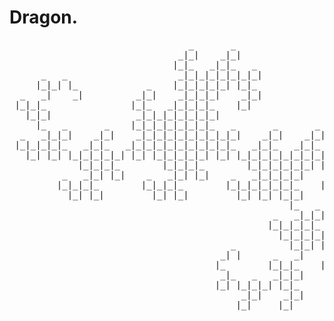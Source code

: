 # Dragon.

<pre>
                                  _       _
                                _|_|    _|_|
                               |_|_   _|_|_   _
      _   _                     _|_|_|_|_|_|_|_|
     |_|_| |_             _    |_|_|_|_|_| |_|_
  _   _|    _|          _|_|    _|_|_|_|    _|_|
 |_|_|_                |_|_   _|_|_|_|_    |_|
   |_|_|                _|_|_|_|_|_|_|_|
     |_   _       _    |_|_|_|_|_|_|_|_   _       _       _
  _   _|_|_|    _|_|    _|_|_|_|_|_|_|_|_|_|    _|_|    _|_|
 |_|_|_|_|_   _|_|_   _|_|_|_|_|_|_|_|_|_|_   _|_|_   _|_|_   _
   |_| |_| |_|_|_|_|_| |_| |_|_|_|_|_| |_| |_|_|_|_|_|_|_|_|_|_|
             |_|_|_|_        |_|_|_|_        |_|_|_|_|_|_| |_|_
          _   _|_| |_|    _   _|_| |_|    _   _|_|_|_|_|    _|_|
         |_|_|_|_        |_|_|_|_        |_|_|_|_|_|_|_    |_|
           |_| |_|         |_| |_|         |_| |_| |_|_|
                                                     |_   _
                                                  _   _|_|_|
                                                 |_|_|_|_|_   _
                                                   |_|_|_|_|_|_|
                                          _          |_|_| |_|_
                                        _| |      _   _|    _|_|
                                       |_        |_|_|_    |_|
                                        _|_   _   _|_|_|
                                       |_| |_|_|_| |_|_
                                            _|_|    _|_|
                                           |_|     |_|

</pre>
